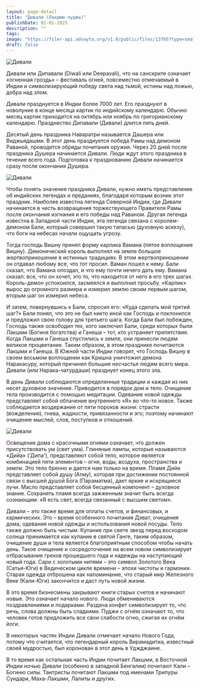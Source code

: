 ```yaml
---
layout: page-detail
title: "Дивали (Лакшми-пуджа)"
publishDate: 01-01-2025
description: ""
tags:
image: "https://filer-api.advayta.org/v1.0/public/files/13765?type=small"
draft: false
---
```


![Дивали](https://filer-api.advayta.org/v1.0/public/files/13765?size=medium "Дивали") 

  
 Дивали или Дипавали (Diwali или Deepavali), что на санскрите означает «огненная гроздь» – фестиваль огней, повсеместно отмечаемый в Индии и символизирующий победу света над тьмой, истины над ложью, добра над злом.

 Дивали празднуется в Индии более 7000 лет. Его празднуют в новолуние в конце месяца картик по индийскому календарю. Обычно месяц картик приходится на октябрь или ноябрь по григорианскому календарю. Празднество Дипавали (Дивали) длится пять дней.

 Десятый день праздника Наваратри называется Дашера или Виджьядашми. В этот день празднуется победа Рамы над демоном Раваной, проводятся обряды почитания оружия. Через 20 дней после праздника Душера начинается Дивали. Люди ждут этого праздника в течение всего года. Подготовка к празднованию Дивали начинается сразу после окончания Душера.

  
![Дивали](https://filer-api.advayta.org/v1.0/public/files/13781?size=medium "Дивали")   
  
 Чтобы понять значение праздника Дивали, нужно иметь представление об индийских легендах и преданиях, благодаря которым возник этот праздник. Наиболее известна легенда Северной Индии, где Дивали начинается в честь возвращения торжествующего Правителя Рамы после окончания изгнания и его победы над Раваном. Другая легенда известна в Западной части Индии, эта легенда связана с королем-демоном Бали, который совершил такую тапасью (духовную аскезу), что боги на небесах начали ощущать угрозу.

 Тогда господь Вишну принял форму карлика Вамана (пятое воплощение Вишну). Демонический король выполнял на земле большое жертвоприношение в истинных традициях. В этом жертвоприношении он отдавал любому все, что тот просил. Ваман пошел к нему. Бали сказал, что Вамана опоздал, и что ему почти нечего дать ему. Вамана сказал: все, что он хочет, это то, что находится от него в его трех шагах. Король-демон успокоился, засмеялся и выполнил просьбу. «Карлик» вырос до огромного размера и измерил землю своим первым шагом, вторым шаг он измерил небеса.  

 И затем, повернувшись к Бали, спросил его: «Куда сделать мой третий шаг?» Бали понял, что это не был никто иной как Господь и поклонился и предложил свою голову для третьего шага. Когда Бали был побежден, Господь также освободил тех, кого заключил Бали, среди которых были Лакшми (Богиня богатства) и Ганеша – тот, кто устраняет препятствия. Когда Лакшми и Ганеша спустились к земле, они принесли людям великое процветание. Таким образом, в этом празднике почитаются Лакшми и Ганеша. В Южной части Индии говорят, что Господь Вишну в своем восьмом воплощении как Кришна уничтожил демона Наракасуру, который причинял большие несчастья людям всего мира. Дивали (или Нарака-чатурдаши) празднует конец этого зла.   

 В день Дивали соблюдаются определенные традиции и каждая из них несет духовное значение. Приводится в порядок дом и тело. Очищение тела производится с помощью медитации. Одевание новой одежды представляет собой облачение внутреннего «Я» во что-то новое. Также соблюдается воздержание от пяти пороков жизни: страсти (вожделения), гнева, жадности, привязанности и эго; поэтому начинают очищение мыслей, слов, поступков и отношений.

  
![Дивали](https://filer-api.advayta.org/v1.0/public/files/13803?size=medium "Дивали") 

  
 Освещение дома с красочными огнями означает, что должен присутствовать ум (свет ума). Глиняные лампы, которые называются «Дийа» ('Дипа'), представляют собой тело, которое является комбинацией пяти элементов – огня, воды, воздуха, пространства и земли. Это тело бренно и дается нам только на время. Пламя Дийи представляет собой душу (Атму), которая при достижении постоянной связи с высшей душой Бога (Параматма), дает яркие и искрящиеся лучи. Масло представляет собой бесценный компонент – духовное знание. Сохранять пламя всегда зажженным значит быть всегда сознающим. «Я есть свет, всегда связанный с высшим светом».   

 Дивали – это также время для оплаты счетов, и финансовых, и кармических. Это – время особенного почитания Дэват, очищения дома, одевания новой одежды и использования новой посуды. Тело также должно быть чистым. Купание при свете звезд перед восходом солнца принимается как купание в святой Ганге, таким образом, очищение души и тела является благоприятным способом чтобы начать день. Такое очищение и сосредоточение на всем новом символизирует отбрасывание грехов прошедшего года и надежды на наступающий новый года. Сари с золотыми нитями – это символ Золотого Века (Сатья-Юги) в Ведическом цикле времени – эпохи чистоты и гармонии. Старая одежда отброшена как напоминание, что старый мир Железного Веке (Кали-Юги) закончится и даст путь новой жизни.  

 В это время бизнесмены закрывают книги старых счетов и начинают новые. Это означает начало нового. Люди обмениваются поздравлениями и подарками. Раздача конфет символизирует то, что речь, слова должны быть сладкими. Пуджи с огнём означают то, что человек готов предложить все свои слабости огню, сжигая их огнём йоги.

 В некоторых частях Индии Дивали отмечает начало Нового Года, потому что считается, что легендарный король Вирамадитиа, известный своей мудростью, был коронован в этот день в Уджджаине. 

 В то время как остальная часть Индии почитает Лакшми, в Восточной Индии ночью Дивали (особенно в западной Бенгалии) почитают Кали – Богиню силы. Тантристы почитают Лакшми под именами Трипуры Сундари, Маха-Лакшми, Лалиты и других.
  
  
